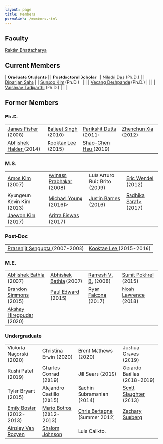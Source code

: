 ```yaml
---
layout: page
title: Members
permalink: /members.html
---
```


## Faculty

[Raktim Bhattacharya](http://engineering.tamu.edu/aerospace/people/rbhattacharya)
<!--- [Full CV](/pdfs/raktim-cv.pdf) -->

## Current Members

| **Graduate Students** | | **Postdoctoral Scholar** | 
| [Niladri Das](https://www.linkedin.com/in/niladri-das) (Ph.D.) | | [Dipanjan Saha](http://linkedin.com/in/dipanjan-saha-37b53829) |
| [Sunsoo Kim](https://www.linkedin.com/in/sunsoo-kim-1222a511b) (Ph.D.)   | | |
| [Vedang Deshpande](https://www.linkedin.com/in/vedang-deshpande) (Ph.D.) | | |
| [Vaishnav Tadiparthi](https://www.linkedin.com/in/vaishnav-tadiparthi-0453b923) (Ph.D.) | | | 

## Former Members
### Ph.D.

<table>
  <tr>
    <td><a href="https://www.linkedin.com/in/james-fisher-0ba9798b">James Fisher</a> (2008)</td>
    <td><a href="https://www.linkedin.com/in/baljeet-singh-9039b818">Baljeet Singh</a> (2010)</td>
    <td><a href ="https://www.linkedin.com/in/parikshit-dutta-7a862b13"> Parikshit Dutta </a> (2011)
    <td><a href ="http://www.linkedin.com/pub/zhenchun-xia/10/633/129"> Zhenchun Xia </a> (2012)</td>
  </tr>
    <tr>
    <td><a href = "https://www.abhishekhalder.org">Abhishek Halder </a> (2014)</td>
    <td><a href ="https://sites.google.com/view/kooktaelee"> Kooktae Lee </a> (2015)</td>
     <td><a href ="https://www.linkedin.com/in/shaochenhsu"> Shao-Chen Hsu </a> (2019)</td>
    </tr>
</table>

### M.S.

<table>
  <tr>
    <td><a href="http://www.linkedin.com/pub/amos-kim/2b/63a/69"> Amos Kim</a> (2007) </td> 
    <td><a href="http://www.linkedin.com/pub/avinash-prabhakar/4/3b3/464"> Avinash Prabhakar</a> (2008) </td> 
    <td>Luis Arturo Ruiz Brito (2009)</td>
    <td><a href="http://www.linkedin.com/in/ericdbw">Eric Wendel </a> (2012)</td>
  </tr>
    <tr>
     <td>Kyungeun Kevin Kim (2013)</td>
     <td><a href = "http://www.linkedin.com/pub/michael-young/76/119/738?trk=pub-pbmap">Michael Young</a> (2016)></td>
     <td><a href = "https://www.linkedin.com/in/justinbarnes2013">Justin Barnes</a> (2016) </td>
     <td><a href = "https://in.linkedin.com/in/radhika-saraf-93232498">Radhika Saraf></a> (2017) </td>
    </tr>
    <tr>
    <td><a href = "https://www.linkedin.com/in/jwkim8804">Jaewon Kim</a> (2017) </td>
    <td><a href = "https://www.linkedin.com/in/aritrabiswas">Aritra Biswas</a> (2017)</td>
    </tr>
</table>

### Post-Doc

<table>
<tr>
<td> <a href = "http://www.linkedin.com/in/prasenjitsengupta">Prasenjit Sengupta </a> (2007-2008)</td>
<td> <a href = "https://sites.google.com/view/kooktaelee">Kooktae Lee </a> (2015-2016)</td>
</tr>
</table>

### M.E.

<table>
<tr>
<td><a href="https://www.linkedin.com/in/abhishekbathla">Abhishek Bathla </a>  (2007) </td> 
<td><a href="https://www.linkedin.com/in/abhishekbathla">Abhishek Bathla</a> (2007)   </td>
<td><a href="https://www.linkedin.com/in/vbramesh">Ramesh V. B.</a> (2008) </td>
<td><a href="https://www.linkedin.com/in/sumit-pokhrel-a60a7a66">Sumit Pokhrel</a> (2015)</td>
</tr>
<tr>
<td><a href="https://www.linkedin.com/in/brandon-simmons-928637b2">Brandon Simmons</a> (2015)</td>
<td><a href="https://www.linkedin.com/in/pauldedward">Paul Edward</a> (2015) </td>
<td><a href="https://www.linkedin.com/in/ryan-falcona-952316146/">Ryan Falcona</a> (2017)</td>
<td><a href="https://www.linkedin.com/in/noah-lawrence-abab34171">Noah Lawrence</a> (2018)</td>
</tr>
<tr>
<td><a href="https://www.linkedin.com/in/akshay-hiregoudar/">Akshay Hiregoudar</a> (2020)</td>
</tr>
</table>

### Undergraduate 

<table>
<tr>
      <td>Victoria Nagorski (2020)</td>
      <td>Christina Erwin (2020)</td>
      <td>Brent Mathews (2020)</td>
      <td>Joshua Graves (2019)</td>
    </tr>
    <tr>
      <td>Rushi Patel (2019)</td>
      <td>Charles Conrad (2019)</td>
      <td>Jill Sears (2019)</td>
      <td>Gerardo Barillas (2018-2019)</td>
    </tr>
    <tr>
      <td>Tyler Bryant (2015)</td>
      <td>Alejandro Castillo (2015)</td>
      <td>Sachin Subramanian (2014)</td>
      <td><a href="http://www.linkedin.com/pub/scott-slaughter/31/4a9/ba0">Scott Slaughter</a> (2013)</td>
    </tr>
    <tr>
      <td><a href="http://www.linkedin.com/pub/emily-boster/80/183/b89">Emily Boster</a> (2012-2013)</td>
      <td><a href="http://www.linkedin.com/pub/mario-botros/51/6b2/559">Mario Botros</a> (2012-2013)</td>
      <td><a href="http://www.linkedin.com/pub/christopher-bertagne/63/2b9/711">Chris Bertagne</a> (Summer 2012)</td>
      <td><a href="http://www.linkedin.com/pub/zachary-sunberg/24/669/540">Zachary Sunberg</a></td>
    </tr>
    <tr>
      <td><a href="http://www.linkedin.com/pub/ainsley-van-rooyen/32/59b/715">Ainsley Van Rooyen</a></td>
      <td><a href="http://www.linkedin.com/pub/shalom-johnson/25/135/55">Shalom Johnson</a></td>
      <td>Luis Calixto.</td>
      <td> </td>
    </tr>
</table>
